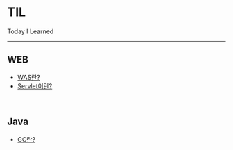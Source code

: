 # TIL
Today I Learned 

---
## WEB
- [WAS란?](Web/WAS란.md)
- [Servlet이란?](Web/Servlet이란.md)

<br>

## Java
- [GC란?](Java/GC란.md)
